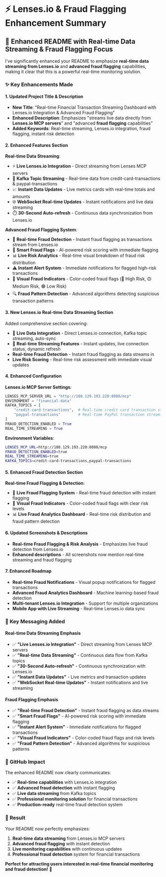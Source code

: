 # ⚡ Lenses.io & Fraud Flagging Enhancement Summary

## 🚀 **Enhanced README with Real-time Data Streaming & Fraud Flagging Focus**

I've significantly enhanced your README to emphasize **real-time data streaming from Lenses.io** and **advanced fraud flagging** capabilities, making it clear that this is a powerful real-time monitoring solution.

### ✨ **Key Enhancements Made**

#### **1. Updated Project Title & Description**
- **New Title**: "Real-time Financial Transaction Streaming Dashboard with Lenses.io Integration & Advanced Fraud Flagging"
- **Enhanced Description**: Emphasizes "streams live data directly from **Lenses.io MCP servers**" and "advanced **fraud flagging** capabilities"
- **Added Keywords**: Real-time streaming, Lenses.io integration, fraud flagging, instant risk detection

#### **2. Enhanced Features Section**
**Real-time Data Streaming**:
- ⚡ **Live Lenses.io Integration** - Direct streaming from Lenses MCP servers
- 🔄 **Kafka Topic Streaming** - Real-time data from credit-card-transactions & paypal-transactions
- 📈 **Instant Data Updates** - Live metrics cards with real-time totals and amounts
- 🌐 **WebSocket Real-time Updates** - Instant notifications and live data streaming
- ⏱️ **30-Second Auto-refresh** - Continuous data synchronization from Lenses.io

**Advanced Fraud Flagging System**:
- 🚨 **Real-time Fraud Detection** - Instant fraud flagging as transactions stream from Lenses.io
- 🚩 **Smart Fraud Flags** - AI-powered risk scoring with immediate flagging
- 📊 **Live Risk Analytics** - Real-time visual breakdown of fraud risk distribution
- ⚠️ **Instant Alert System** - Immediate notifications for flagged high-risk transactions
- 🎨 **Visual Fraud Indicators** - Color-coded fraud flags (🔴 High Risk, 🟡 Medium Risk, 🟢 Low Risk)
- 🔍 **Fraud Pattern Detection** - Advanced algorithms detecting suspicious transaction patterns

#### **3. New Lenses.io Real-time Data Streaming Section**
Added comprehensive section covering:
- 🚀 **Live Data Integration** - Direct Lenses.io connection, Kafka topic streaming, auto-sync
- 🔄 **Real-time Streaming Features** - Instant updates, live connection status, dynamic refresh
- **Real-time Fraud Detection** - Instant fraud flagging as data streams in
- **Live Risk Scoring** - Real-time risk assessment with immediate visual updates

#### **4. Enhanced Configuration**
**Lenses.io MCP Server Settings**:
```python
LENSES_MCP_SERVER_URL = "http://108.129.193.220:8080/mcp"
ENVIRONMENT = "financial-data"
KAFKA_TOPICS = [
    "credit-card-transactions",  # Real-time credit card transaction streaming
    "paypal-transactions"        # Real-time PayPal transaction streaming
]
FRAUD_DETECTION_ENABLED = True
REAL_TIME_STREAMING = True
```

**Environment Variables**:
```bash
LENSES_MCP_URL=http://108.129.193.220:8080/mcp
FRAUD_DETECTION_ENABLED=true
REAL_TIME_STREAMING=true
KAFKA_TOPICS=credit-card-transactions,paypal-transactions
```

#### **5. Enhanced Fraud Detection Section**
**Real-time Fraud Flagging & Detection**:
- 🚨 **Live Fraud Flagging System** - Real-time fraud detection with instant flagging
- 🎨 **Visual Fraud Indicators** - Color-coded fraud flags with clear risk levels
- 📊 **Live Fraud Analytics Dashboard** - Real-time risk distribution and fraud pattern detection

#### **6. Updated Screenshots & Descriptions**
- **Real-time Fraud Flagging & Risk Analysis** - Emphasizes live fraud detection from Lenses.io
- **Enhanced descriptions** - All screenshots now mention real-time streaming and fraud flagging

#### **7. Enhanced Roadmap**
- **Real-time Fraud Notifications** - Visual popup notifications for flagged transactions
- **Advanced Fraud Analytics Dashboard** - Machine learning-based fraud detection
- **Multi-tenant Lenses.io Integration** - Support for multiple organizations
- **Mobile App with Live Streaming** - Real-time Lenses.io data sync

### 🎯 **Key Messaging Added**

#### **Real-time Data Streaming Emphasis**
- ✅ **"Live Lenses.io Integration"** - Direct streaming from Lenses MCP servers
- ✅ **"Real-time Data Streaming"** - Continuous data flow from Kafka topics
- ✅ **"30-Second Auto-refresh"** - Continuous synchronization with Lenses.io
- ✅ **"Instant Data Updates"** - Live metrics and transaction updates
- ✅ **"WebSocket Real-time Updates"** - Instant notifications and live streaming

#### **Fraud Flagging Emphasis**
- ✅ **"Real-time Fraud Detection"** - Instant fraud flagging as data streams
- ✅ **"Smart Fraud Flags"** - AI-powered risk scoring with immediate flagging
- ✅ **"Instant Alert System"** - Immediate notifications for flagged transactions
- ✅ **"Visual Fraud Indicators"** - Color-coded fraud flags and risk levels
- ✅ **"Fraud Pattern Detection"** - Advanced algorithms for suspicious patterns

### 🚀 **GitHub Impact**

The enhanced README now clearly communicates:
- ✅ **Real-time capabilities** with Lenses.io integration
- ✅ **Advanced fraud detection** with instant flagging
- ✅ **Live data streaming** from Kafka topics
- ✅ **Professional monitoring solution** for financial transactions
- ✅ **Production-ready** real-time fraud detection system

### 🎯 **Result**

Your README now perfectly emphasizes:
1. **Real-time data streaming** from Lenses.io MCP servers
2. **Advanced fraud flagging** with instant detection
3. **Live monitoring capabilities** with continuous updates
4. **Professional fraud detection** system for financial transactions

**Perfect for attracting users interested in real-time financial monitoring and fraud detection!** 🚀

